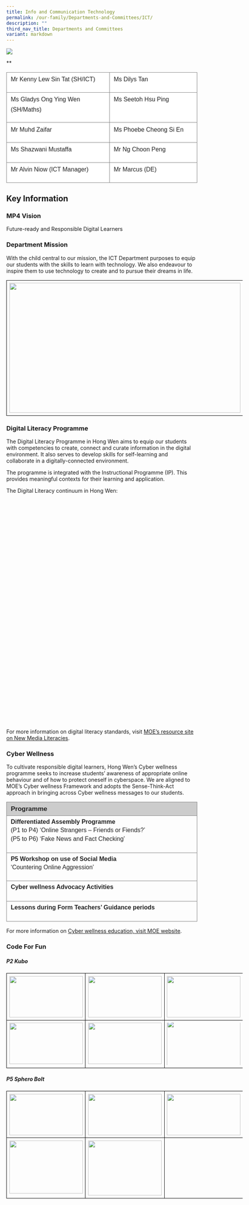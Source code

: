 ```yaml
---
title: Info and Communication Technology
permalink: /our-family/Departments-and-Committees/ICT/
description: ""
third_nav_title: Departments and Committees
variant: markdown
---
```

**![](https://lh4.googleusercontent.com/qa4FXPA5u7wG7vGG9SCjDP5plJp6FUq9XZHZYyekgginT3UcaMSgJ0TJWPgrZ-l3XHiPGtlcMwF73OMYf2nBI9pXa4-HEkBNJ4yOTOZ2O-zuvG4zZiUCnGOQr7P6YacVXzPwbgCfit4catvGSm5Au4U)**

**

<table style="border:none;border-collapse:collapse;"><colgroup><col width="324"><col width="278"></colgroup><tbody><tr style="height:25.5pt"><td style="border-left:solid #808080 1.11111pt;border-right:solid #808080 1.11111pt;border-bottom:solid #808080 1.11111pt;border-top:solid #808080 1.11111pt;vertical-align:top;background-color:#ffffff;padding:4pt 8pt 4pt 8pt;overflow:hidden;overflow-wrap:break-word;"><p style="line-height:1.656;margin-top:0pt;margin-bottom:11pt;" dir="ltr"><span style="font-size:12pt;font-family:Arial,sans-serif;color:#222222;background-color:transparent;font-weight:400;font-style:normal;font-variant:normal;text-decoration:none;vertical-align:baseline;white-space:pre;white-space:pre-wrap;">Mr Kenny Lew Sin Tat (SH/ICT)</span></p></td><td style="border-left:solid #808080 1.11111pt;border-right:solid #808080 1.11111pt;border-bottom:solid #808080 1.11111pt;border-top:solid #808080 1.11111pt;vertical-align:top;background-color:#ffffff;padding:4pt 8pt 4pt 8pt;overflow:hidden;overflow-wrap:break-word;"><p style="line-height:1.656;margin-top:0pt;margin-bottom:11pt;" dir="ltr"><span style="font-size:12pt;font-family:Arial,sans-serif;color:#222222;background-color:transparent;font-weight:400;font-style:normal;font-variant:normal;text-decoration:none;vertical-align:baseline;white-space:pre;white-space:pre-wrap;">Ms Dilys Tan</span></p></td></tr><tr style="height:25.5pt"><td style="border-left:solid #808080 1.11111pt;border-right:solid #808080 1.11111pt;border-bottom:solid #808080 1.11111pt;border-top:solid #808080 1.11111pt;vertical-align:top;background-color:#ffffff;padding:4pt 8pt 4pt 8pt;overflow:hidden;overflow-wrap:break-word;"><p style="line-height:1.656;margin-top:0pt;margin-bottom:11pt;" dir="ltr"><span style="font-size:12pt;font-family:Arial,sans-serif;color:#222222;background-color:transparent;font-weight:400;font-style:normal;font-variant:normal;text-decoration:none;vertical-align:baseline;white-space:pre;white-space:pre-wrap;">Ms Gladys Ong Ying Wen (SH/Maths)</span></p></td><td style="border-left:solid #808080 1.11111pt;border-right:solid #808080 1.11111pt;border-bottom:solid #808080 1.11111pt;border-top:solid #808080 1.11111pt;vertical-align:top;background-color:#ffffff;padding:4pt 8pt 4pt 8pt;overflow:hidden;overflow-wrap:break-word;"><p style="line-height:1.656;margin-top:0pt;margin-bottom:11pt;" dir="ltr"><span style="font-size:12pt;font-family:Arial,sans-serif;color:#222222;background-color:transparent;font-weight:400;font-style:normal;font-variant:normal;text-decoration:none;vertical-align:baseline;white-space:pre;white-space:pre-wrap;">Ms Seetoh Hsu Ping</span></p></td></tr><tr style="height:25.5pt"><td style="border-left:solid #808080 1.11111pt;border-right:solid #808080 1.11111pt;border-bottom:solid #808080 1.11111pt;border-top:solid #808080 1.11111pt;vertical-align:top;background-color:#ffffff;padding:4pt 8pt 4pt 8pt;overflow:hidden;overflow-wrap:break-word;"><p style="line-height:1.656;margin-top:0pt;margin-bottom:11pt;" dir="ltr"><span style="font-size:12pt;font-family:Arial,sans-serif;color:#222222;background-color:transparent;font-weight:400;font-style:normal;font-variant:normal;text-decoration:none;vertical-align:baseline;white-space:pre;white-space:pre-wrap;">Mr Muhd Zaifar</span></p></td><td style="border-left:solid #808080 1.11111pt;border-right:solid #808080 1.11111pt;border-bottom:solid #808080 1.11111pt;border-top:solid #808080 1.11111pt;vertical-align:top;background-color:#ffffff;padding:4pt 8pt 4pt 8pt;overflow:hidden;overflow-wrap:break-word;"><p style="line-height:1.656;margin-top:0pt;margin-bottom:11pt;" dir="ltr"><span style="font-size:12pt;font-family:Arial,sans-serif;color:#222222;background-color:transparent;font-weight:400;font-style:normal;font-variant:normal;text-decoration:none;vertical-align:baseline;white-space:pre;white-space:pre-wrap;">Ms Phoebe Cheong Si En</span></p></td></tr><tr style="height:25.5pt"><td style="border-left:solid #808080 1.11111pt;border-right:solid #808080 1.11111pt;border-bottom:solid #808080 1.11111pt;border-top:solid #808080 1.11111pt;vertical-align:top;background-color:#ffffff;padding:4pt 8pt 4pt 8pt;overflow:hidden;overflow-wrap:break-word;"><p style="line-height:1.656;margin-top:0pt;margin-bottom:11pt;" dir="ltr"><span style="font-size:12pt;font-family:Arial,sans-serif;color:#222222;background-color:transparent;font-weight:400;font-style:normal;font-variant:normal;text-decoration:none;vertical-align:baseline;white-space:pre;white-space:pre-wrap;">Ms Shazwani Mustaffa</span></p></td><td style="border-left:solid #808080 1.11111pt;border-right:solid #808080 1.11111pt;border-bottom:solid #808080 1.11111pt;border-top:solid #808080 1.11111pt;vertical-align:top;background-color:#ffffff;padding:4pt 8pt 4pt 8pt;overflow:hidden;overflow-wrap:break-word;"><p style="line-height:1.656;margin-top:0pt;margin-bottom:11pt;" dir="ltr"><span style="font-size:12pt;font-family:Arial,sans-serif;color:#222222;background-color:transparent;font-weight:400;font-style:normal;font-variant:normal;text-decoration:none;vertical-align:baseline;white-space:pre;white-space:pre-wrap;">Mr Ng Choon Peng</span></p></td></tr><tr style="height:25.5pt"><td style="border-left:solid #808080 1.11111pt;border-right:solid #808080 1.11111pt;border-bottom:solid #808080 1.11111pt;border-top:solid #808080 1.11111pt;vertical-align:top;background-color:#ffffff;padding:4pt 8pt 4pt 8pt;overflow:hidden;overflow-wrap:break-word;"><p style="line-height:1.656;margin-top:0pt;margin-bottom:11pt;" dir="ltr"><span style="font-size:12pt;font-family:Arial,sans-serif;color:#222222;background-color:transparent;font-weight:400;font-style:normal;font-variant:normal;text-decoration:none;vertical-align:baseline;white-space:pre;white-space:pre-wrap;">Mr Alvin Niow (ICT Manager)</span></p></td><td style="border-left:solid #808080 1.11111pt;border-right:solid #808080 1.11111pt;border-bottom:solid #808080 1.11111pt;border-top:solid #808080 1.11111pt;vertical-align:top;background-color:#ffffff;padding:4pt 8pt 4pt 8pt;overflow:hidden;overflow-wrap:break-word;"><p style="line-height:1.656;margin-top:0pt;margin-bottom:11pt;" dir="ltr"><span style="font-size:12pt;font-family:Arial,sans-serif;color:#222222;background-color:transparent;font-weight:400;font-style:normal;font-variant:normal;text-decoration:none;vertical-align:baseline;white-space:pre;white-space:pre-wrap;">Mr Marcus (DE)</span></p></td></tr></tbody></table>


## Key Information


### MP4 Vision

Future-ready and Responsible Digital Learners

### Department Mission

With the child central to our mission, the ICT Department purposes to equip our students with the skills to learn with technology. We also endeavour to inspire them to use technology to create and to pursue their dreams in life.&nbsp;

<table style="border:none;border-collapse:collapse;table-layout:fixed;width:468pt"><colgroup><col></colgroup><tbody><tr style="height:0pt"><td style="border-left:solid #000000 1pt;border-right:solid #000000 1pt;border-bottom:solid #000000 1pt;border-top:solid #000000 1pt;vertical-align:top;padding:5pt 5pt 5pt 5pt;overflow:hidden;overflow-wrap:break-word;"><p dir="ltr" style="line-height:1.2;text-align: center;margin-top:0pt;margin-bottom:0pt;"><span style="font-size:12pt;font-family:Arial;color:#222222;background-color:transparent;font-weight:400;font-style:normal;font-variant:normal;text-decoration:none;vertical-align:baseline;white-space:pre;white-space:pre-wrap;"><span style="border:none;display:inline-block;overflow:hidden;width:610px;height:343px;"><img src="https://lh3.googleusercontent.com/UC8N1eCP2WvsqAW6J8UBTSEpH0-Lkv3CBvPtTc2XBIZjl9AbnU3_QlD7wtZJotYSVisIbaMwWOkAm13wlawBB-qkLSlBRDQlkQn0hJORucq-MVqi5gRsUTahdJw7rEjMpBN4Iq5WxvQrFvXd1lvPRQ" width="610" height="343" style="margin-left:0px;margin-top:0px;"></span></span></p></td></tr></tbody></table>

  

### Digital Literacy Programme

The Digital Literacy Programme in Hong Wen aims to equip our students with competencies to create, connect and curate information in the digital environment. It also serves to develop skills for self-learning and collaborate in a digitally-connected environment.

The programme is integrated with the Instructional Programme (IP). This provides meaningful contexts for their learning and application.

The Digital Literacy continuum in Hong Wen:

<!--td {border: 1px solid #cccccc;}br {mso-data-placement:same-cell;}-->

<table data-sheets-root="1" style="table-layout:fixed;font-size:10pt;font-family:Arial;width:0px;border-collapse:collapse;border:none" border="1" dir="ltr" cellpadding="0" cellspacing="0" xmlns="http://www.w3.org/1999/xhtml"><colgroup><col width="100"><col width="403"></colgroup><tbody><tr style="height:20px;"><td data-sheets-value="{&quot;1&quot;:2,&quot;2&quot;:&quot;Level&quot;}" style="border-top:1px solid #000000;border-right:1px solid #000000;border-bottom:1px solid #000000;border-left:1px solid #000000;overflow:hidden;padding:0px 3px 0px 3px;vertical-align:top;background-color:#f6b26b;font-size:20pt;font-weight:bold;wrap-strategy:4;white-space:normal;word-wrap:break-word;">Level</td><td data-sheets-value="{&quot;1&quot;:2,&quot;2&quot;:&quot;ICT Tool&quot;}" style="border-top:1px solid #000000;border-right:1px solid #000000;border-bottom:1px solid #000000;overflow:hidden;padding:0px 3px 0px 3px;vertical-align:top;background-color:#f6b26b;font-size:20pt;font-weight:bold;wrap-strategy:4;white-space:normal;word-wrap:break-word;">ICT Tool</td></tr><tr style="height:20px;"><td data-sheets-value="{&quot;1&quot;:2,&quot;2&quot;:&quot;P1&quot;}" style="border-right:1px solid #000000;border-bottom:1px solid #000000;border-left:1px solid #000000;overflow:hidden;padding:0px 3px 0px 3px;vertical-align:top;font-size:15pt;wrap-strategy:4;white-space:normal;word-wrap:break-word;">P1</td><td data-sheets-value="{&quot;1&quot;:2,&quot;2&quot;:&quot;SLS Log-in\nTouch Typing (EL)\nP1 Hanyu Pinyin Typing (HCL)\nMoo-O&quot;}" style="border-right:1px solid #000000;border-bottom:1px solid #000000;overflow:hidden;padding:0px 3px 0px 3px;vertical-align:top;font-size:15pt;wrap-strategy:4;white-space:normal;word-wrap:break-word;">SLS Log-in<br>Touch Typing (EL)<br>P1 Hanyu Pinyin Typing (HCL)<br>Moo-O</td></tr><tr style="height:20px;"><td data-sheets-value="{&quot;1&quot;:2,&quot;2&quot;:&quot;P2&quot;}" style="border-right:1px solid #000000;border-bottom:1px solid #000000;border-left:1px solid #000000;overflow:hidden;padding:0px 3px 0px 3px;vertical-align:top;font-size:15pt;wrap-strategy:4;white-space:normal;word-wrap:break-word;">P2</td><td data-sheets-value="{&quot;1&quot;:2,&quot;2&quot;:&quot;MSPPT/Google Docs\nKidsAtWork\nP2 Hanyu Pinyin Typing (HCL)\nMoo-O&quot;}" style="border-right:1px solid #000000;border-bottom:1px solid #000000;overflow:hidden;padding:0px 3px 0px 3px;vertical-align:top;font-size:15pt;wrap-strategy:4;white-space:normal;word-wrap:break-word;">MSPPT/Google Docs<br>KidsAtWork<br>P2 Hanyu Pinyin Typing (HCL)<br>Moo-O</td></tr><tr style="height:20px;"><td data-sheets-value="{&quot;1&quot;:2,&quot;2&quot;:&quot;P3&quot;}" style="border-right:1px solid #000000;border-bottom:1px solid #000000;border-left:1px solid #000000;overflow:hidden;padding:0px 3px 0px 3px;vertical-align:top;font-size:15pt;wrap-strategy:4;white-space:normal;word-wrap:break-word;">P3</td><td data-sheets-value="{&quot;1&quot;:2,&quot;2&quot;:&quot;Kubo (Advance)&quot;}" style="border-right:1px solid #000000;border-bottom:1px solid #000000;overflow:hidden;padding:0px 3px 0px 3px;vertical-align:top;font-size:15pt;wrap-strategy:4;white-space:normal;word-wrap:break-word;">Kubo (Advance)</td></tr><tr style="height:20px;"><td data-sheets-value="{&quot;1&quot;:2,&quot;2&quot;:&quot;P4&quot;}" style="border-right:1px solid #000000;border-bottom:1px solid #000000;border-left:1px solid #000000;overflow:hidden;padding:0px 3px 0px 3px;vertical-align:top;font-size:15pt;wrap-strategy:4;white-space:normal;word-wrap:break-word;">P4</td><td data-sheets-value="{&quot;1&quot;:2,&quot;2&quot;:&quot;NDE\n(National Digital Education)&quot;}" style="border-right:1px solid #000000;border-bottom:1px solid #000000;overflow:hidden;padding:0px 3px 0px 3px;vertical-align:top;font-size:15pt;wrap-strategy:4;white-space:normal;word-wrap:break-word;">NDE<br>(National Digital Education)</td></tr><tr style="height:20px;"><td data-sheets-value="{&quot;1&quot;:2,&quot;2&quot;:&quot;P5&quot;}" style="border-right:1px solid #000000;border-bottom:1px solid #000000;border-left:1px solid #000000;overflow:hidden;padding:0px 3px 0px 3px;vertical-align:top;font-size:15pt;wrap-strategy:4;white-space:normal;word-wrap:break-word;">P5</td><td data-sheets-value="{&quot;1&quot;:2,&quot;2&quot;:&quot;Sphero Bolt (CFF)&quot;}" style="border-right:1px solid #000000;border-bottom:1px solid #000000;overflow:hidden;padding:0px 3px 0px 3px;vertical-align:top;font-size:15pt;wrap-strategy:4;white-space:normal;word-wrap:break-word;">Sphero Bolt (CFF)</td></tr><tr style="height:20px;"><td data-sheets-value="{&quot;1&quot;:2,&quot;2&quot;:&quot;P6&quot;}" style="border-right:1px solid #000000;border-bottom:1px solid #000000;border-left:1px solid #000000;overflow:hidden;padding:0px 3px 0px 3px;vertical-align:top;font-size:15pt;wrap-strategy:4;white-space:normal;word-wrap:break-word;">P6</td><td data-sheets-value="{&quot;1&quot;:2,&quot;2&quot;:&quot;IMDA AI Module&quot;}" style="border-right:1px solid #000000;border-bottom:1px solid #000000;overflow:hidden;padding:0px 3px 0px 3px;vertical-align:top;font-size:15pt;wrap-strategy:4;white-space:normal;word-wrap:break-word;">IMDA AI Module</td></tr></tbody></table>
<!--td {border: 1px solid #cccccc;}br {mso-data-placement:same-cell;}-->

For more information on digital literacy standards, visit [MOE’s resource site on New Media Literacies](https://sites.google.com/moe.edu.sg/baseline-ict/home).

  

### Cyber Wellness

To cultivate responsible digital learners, Hong Wen’s Cyber wellness programme seeks to increase students’ awareness of appropriate online behaviour and of how to protect oneself in cyberspace. We are aligned to MOE’s Cyber wellness Framework and adopts the Sense-Think-Act approach in bringing across Cyber wellness messages to our students.

<table style="border:none;border-collapse:collapse;"><colgroup><col width="621"></colgroup><tbody><tr style="height:21pt"><td style="border-left:solid #808080 1.125pt;border-right:solid #808080 1.125pt;border-bottom:solid #808080 1.125pt;border-top:solid #808080 1.125pt;vertical-align:top;background-color:#cccccc;padding:4pt 8pt 4pt 8pt;overflow:hidden;overflow-wrap:break-word;"><p dir="ltr" style="line-height:1.38;margin-top:0pt;margin-bottom:0pt;"><span style="font-size:13pt;font-family:Arial;color:#222222;background-color:transparent;font-weight:700;font-style:normal;font-variant:normal;text-decoration:none;vertical-align:baseline;white-space:pre;white-space:pre-wrap;">Programme</span></p></td></tr><tr style="height:55.5pt"><td style="border-left:solid #808080 1.125pt;border-right:solid #808080 1.125pt;border-bottom:solid #808080 1.125pt;border-top:solid #808080 1.125pt;vertical-align:top;padding:4pt 8pt 4pt 8pt;overflow:hidden;overflow-wrap:break-word;"><p dir="ltr" style="line-height:1.38;margin-top:0pt;margin-bottom:0pt;"><span style="font-size:12pt;font-family:Arial;color:#222222;background-color:transparent;font-weight:700;font-style:normal;font-variant:normal;text-decoration:none;vertical-align:baseline;white-space:pre;white-space:pre-wrap;">Differentiated Assembly Programme</span></p><p dir="ltr" style="line-height:1.38;margin-top:0pt;margin-bottom:0pt;"><span style="font-size:12pt;font-family:Arial;color:#222222;background-color:transparent;font-weight:400;font-style:normal;font-variant:normal;text-decoration:none;vertical-align:baseline;white-space:pre;white-space:pre-wrap;">(P1 to P4) ‘Online Strangers – Friends or Fiends?’</span></p><p dir="ltr" style="line-height:1.38;margin-top:0pt;margin-bottom:0pt;"><span style="font-size:12pt;font-family:Arial;color:#222222;background-color:transparent;font-weight:400;font-style:normal;font-variant:normal;text-decoration:none;vertical-align:baseline;white-space:pre;white-space:pre-wrap;">(P5 to P6) ‘Fake News and Fact Checking’</span></p><br></td></tr><tr style="height:55.5pt"><td style="border-left:solid #808080 1.125pt;border-right:solid #808080 1.125pt;border-bottom:solid #808080 1.125pt;border-top:solid #808080 1.125pt;vertical-align:top;padding:4pt 8pt 4pt 8pt;overflow:hidden;overflow-wrap:break-word;"><p dir="ltr" style="line-height:1.38;margin-top:0pt;margin-bottom:0pt;"><span style="font-size:12pt;font-family:Arial;color:#222222;background-color:transparent;font-weight:700;font-style:normal;font-variant:normal;text-decoration:none;vertical-align:baseline;white-space:pre;white-space:pre-wrap;">P5 Workshop on use of Social Media</span></p><p dir="ltr" style="line-height:1.38;margin-top:0pt;margin-bottom:0pt;"><span style="font-size:12pt;font-family:Arial;color:#222222;background-color:transparent;font-weight:400;font-style:normal;font-variant:normal;text-decoration:none;vertical-align:baseline;white-space:pre;white-space:pre-wrap;">‘Countering Online Aggression’</span></p></td></tr><tr style="height:21.75pt"><td style="border-left:solid #808080 1.125pt;border-right:solid #808080 1.125pt;border-bottom:solid #808080 1.125pt;border-top:solid #808080 1.125pt;vertical-align:top;padding:4pt 8pt 4pt 8pt;overflow:hidden;overflow-wrap:break-word;"><p dir="ltr" style="line-height:1.38;margin-top:0pt;margin-bottom:0pt;"><span style="font-size:12pt;font-family:Arial;color:#222222;background-color:transparent;font-weight:700;font-style:normal;font-variant:normal;text-decoration:none;vertical-align:baseline;white-space:pre;white-space:pre-wrap;">Cyber wellness Advocacy Activities</span></p><br></td></tr><tr style="height:27pt"><td style="border-left:solid #808080 1.125pt;border-right:solid #808080 1.125pt;border-bottom:solid #808080 1.125pt;border-top:solid #808080 1.125pt;vertical-align:top;padding:4pt 8pt 4pt 8pt;overflow:hidden;overflow-wrap:break-word;"><p dir="ltr" style="line-height:1.38;margin-top:0pt;margin-bottom:0pt;"><span style="font-size:12pt;font-family:Arial;color:#222222;background-color:transparent;font-weight:700;font-style:normal;font-variant:normal;text-decoration:none;vertical-align:baseline;white-space:pre;white-space:pre-wrap;">Lessons during Form Teachers’ Guidance periods</span></p><br></td></tr></tbody></table>

For more information on [Cyber wellness education, visit MOE website](https://beta.moe.gov.sg/programmes/cyber-wellness/).

  

### Code For Fun

##### P2 Kubo

<table style="border:none;border-collapse:collapse;table-layout:fixed;width:468pt"><colgroup><col><col><col></colgroup><tbody><tr style="height:0pt"><td style="border-left:solid #000000 1pt;border-right:solid #000000 1pt;border-bottom:solid #000000 1pt;border-top:solid #000000 1pt;vertical-align:top;padding:5pt 5pt 5pt 5pt;overflow:hidden;overflow-wrap:break-word;"><p dir="ltr" style="line-height:1.2;text-align: center;margin-top:0pt;margin-bottom:0pt;"><span style="font-size:12pt;font-family:Arial;color:#222222;background-color:transparent;font-weight:400;font-style:normal;font-variant:normal;text-decoration:none;vertical-align:baseline;white-space:pre;white-space:pre-wrap;"><span style="border:none;display:inline-block;overflow:hidden;width:194px;height:109px;"><img src="https://lh4.googleusercontent.com/UNZOOUNbX2EtgYFoOa0utAbavb16oXEmnHpB0l5UPFpqi9XKUvlm3fNYi5-3VoQWykE0EJ7DHlV0DpYUUjydAbiDwvcEQAZ1_5A8FES95WKaEh3T-NLn4Rt4y_HJQ8T5Q4glel8pitJny3amo_mhbg" width="194" height="109" style="margin-left:0px;margin-top:0px;"></span></span></p></td><td style="border-left:solid #000000 1pt;border-right:solid #000000 1pt;border-bottom:solid #000000 1pt;border-top:solid #000000 1pt;vertical-align:top;padding:5pt 5pt 5pt 5pt;overflow:hidden;overflow-wrap:break-word;"><p dir="ltr" style="line-height:1.2;text-align: center;margin-top:0pt;margin-bottom:0pt;"><span style="font-size:12pt;font-family:Arial;color:#222222;background-color:transparent;font-weight:400;font-style:normal;font-variant:normal;text-decoration:none;vertical-align:baseline;white-space:pre;white-space:pre-wrap;"><span style="border:none;display:inline-block;overflow:hidden;width:194px;height:109px;"><img src="https://lh6.googleusercontent.com/9wxKJJ6jN5bZ7VsC1CRkYfE4dRCZUnkxIH2dbcTHqikwEKMaX8hkuGrmBHjvfCTx7dZi5GhqcEQse4Dvry1yBl2UU4pEaQFfM4s9ACC59EVnfZxD-6d38uCH-df1Kro9XCyndsCjbu-HcHJt5qSOKA" width="194" height="109" style="margin-left:0px;margin-top:0px;"></span></span></p></td><td style="border-left:solid #000000 1pt;border-right:solid #000000 1pt;border-bottom:solid #000000 1pt;border-top:solid #000000 1pt;vertical-align:top;padding:5pt 5pt 5pt 5pt;overflow:hidden;overflow-wrap:break-word;"><p dir="ltr" style="line-height:1.2;text-align: center;margin-top:0pt;margin-bottom:0pt;"><span style="font-size:12pt;font-family:Arial;color:#222222;background-color:transparent;font-weight:400;font-style:normal;font-variant:normal;text-decoration:none;vertical-align:baseline;white-space:pre;white-space:pre-wrap;"><span style="border:none;display:inline-block;overflow:hidden;width:194px;height:109px;"><img src="https://lh5.googleusercontent.com/H2_KnsAl4zlFY9ha0W-CBibiJRx93OjLc4dZseqL-ZppMVR1KXLhgGLLXrlVhNVJJlEIGOxT5zaRPY9tJ6OrUidlDV6Q6QURjvWNYz5pC3t1Rte_YyzDviSJK17ZnhkqqHCX7Qt1wRbgegAm38Wy5Q" width="194" height="109" style="margin-left:0px;margin-top:0px;"></span></span></p></td></tr><tr style="height:0pt"><td style="border-left:solid #000000 1pt;border-right:solid #000000 1pt;border-bottom:solid #000000 1pt;border-top:solid #000000 1pt;vertical-align:top;padding:5pt 5pt 5pt 5pt;overflow:hidden;overflow-wrap:break-word;"><p dir="ltr" style="line-height:1.2;text-align: center;margin-top:0pt;margin-bottom:0pt;"><span style="font-size:12pt;font-family:Arial;color:#222222;background-color:transparent;font-weight:400;font-style:normal;font-variant:normal;text-decoration:none;vertical-align:baseline;white-space:pre;white-space:pre-wrap;"><span style="border:none;display:inline-block;overflow:hidden;width:194px;height:109px;"><img src="https://lh6.googleusercontent.com/VpfbyMqVV19iwmsQrQPbpDAMlnvkMk7Nx_YjtO21R-LgWtAAYgkAJ5VdOPgswRC6n16agUUrBahKSZI1M0rmDHbl3rxNMhbxNxg-ItohNFiif7q2TQDN3DdD4p0uzCJcsYVX_VZSH31fLZNGw3PLwg" width="194" height="109" style="margin-left:0px;margin-top:0px;"></span></span></p></td><td style="border-left:solid #000000 1pt;border-right:solid #000000 1pt;border-bottom:solid #000000 1pt;border-top:solid #000000 1pt;vertical-align:top;padding:5pt 5pt 5pt 5pt;overflow:hidden;overflow-wrap:break-word;"><p dir="ltr" style="line-height:1.2;text-align: center;margin-top:0pt;margin-bottom:0pt;"><span style="font-size:12pt;font-family:Arial;color:#222222;background-color:transparent;font-weight:400;font-style:normal;font-variant:normal;text-decoration:none;vertical-align:baseline;white-space:pre;white-space:pre-wrap;"><span style="border:none;display:inline-block;overflow:hidden;width:194px;height:109px;"><img src="https://lh3.googleusercontent.com/ZcHVIVI8o-wSJc4Lsdm5lP5wiJTm52OwQwcNJrEELNFPb7rDB5CW-LxCywHK6j2ZnT0LsMM7fyVj-oMe1laWnv7isMVJjNPZogHXoo6V-lLumapo0qARPavT5sHmy7h5l36EghIe4a6GJBjf1B6TEA" width="194" height="109" style="margin-left:0px;margin-top:0px;"></span></span></p></td><td style="border-left:solid #000000 1pt;border-right:solid #000000 1pt;border-bottom:solid #000000 1pt;border-top:solid #000000 1pt;vertical-align:top;padding:5pt 5pt 5pt 5pt;overflow:hidden;overflow-wrap:break-word;"><p dir="ltr" style="line-height:1.2;text-align: center;margin-top:0pt;margin-bottom:0pt;"><span style="font-size:12pt;font-family:Arial;color:#222222;background-color:transparent;font-weight:400;font-style:normal;font-variant:normal;text-decoration:none;vertical-align:baseline;white-space:pre;white-space:pre-wrap;"><span style="border:none;display:inline-block;overflow:hidden;width:194px;height:112px;"><img src="https://lh5.googleusercontent.com/Hrjkdaruc57nzL-VMNgedX6ZzKQlKlP6wXdYrFT9uDbOvx1xuwLQxykY3-4c1NnyAx2PRPLYO26C6HjD_hva6Nh2T8-JZNFkV3m1SNkwrqF4TdqkjU5Ch9F_g5jk5etcmnTFg-BwIsHkE1FoC1oupg" width="194" height="140.72496285157382" style="margin-left:0px;margin-top:-6.228405014096669px;"></span></span></p></td></tr></tbody></table>

  

##### P5 Sphero Bolt

<table style="border:none;border-collapse:collapse;table-layout:fixed;width:468pt"><colgroup><col><col><col></colgroup><tbody><tr style="height:0pt"><td style="border-left:solid #000000 1pt;border-right:solid #000000 1pt;border-bottom:solid #000000 1pt;border-top:solid #000000 1pt;vertical-align:top;padding:5pt 5pt 5pt 5pt;overflow:hidden;overflow-wrap:break-word;"><p dir="ltr" style="line-height:1.2;text-align: center;margin-top:0pt;margin-bottom:0pt;"><span style="font-size:12pt;font-family:Arial;color:#222222;background-color:transparent;font-weight:400;font-style:normal;font-variant:normal;text-decoration:none;vertical-align:baseline;white-space:pre;white-space:pre-wrap;"><span style="border:none;display:inline-block;overflow:hidden;width:194px;height:109px;"><img src="https://lh6.googleusercontent.com/HJPd5VYMzPF427o5cxqdDwUg-Peali21KYSmpVYOff1K4hHA9b89vRQRDcMVen3LWnkyWAcmiTgTBDGWzZ3kS2B0WwgPUR5RhpQUakRbZwj3EPFHxRpS-wE1FC3xvaRC1IOBqvLuUPG8MU4mfHSgNw" width="194" height="109" style="margin-left:0px;margin-top:0px;"></span></span></p></td><td style="border-left:solid #000000 1pt;border-right:solid #000000 1pt;border-bottom:solid #000000 1pt;border-top:solid #000000 1pt;vertical-align:top;padding:5pt 5pt 5pt 5pt;overflow:hidden;overflow-wrap:break-word;"><p dir="ltr" style="line-height:1.2;text-align: center;margin-top:0pt;margin-bottom:0pt;"><span style="font-size:12pt;font-family:Arial;color:#222222;background-color:transparent;font-weight:400;font-style:normal;font-variant:normal;text-decoration:none;vertical-align:baseline;white-space:pre;white-space:pre-wrap;"><span style="border:none;display:inline-block;overflow:hidden;width:194px;height:109px;"><img src="https://lh5.googleusercontent.com/v1S5uGMUv3KXtogamGwzzkgZGZLwvL7xtCQ3UAq2LCNMaVzmCw4EeLzhknKpbLZwIXv29jMR58n8sNhL2Atdlkf97AP4fRiY4cWO9MDLdak_9fLqQJ74ejWGEDEdah6uxtMjrZCcNo3ACkq2NXiq4Q" width="194" height="109" style="margin-left:0px;margin-top:0px;"></span></span></p></td><td style="border-left:solid #000000 1pt;border-right:solid #000000 1pt;border-bottom:solid #000000 1pt;border-top:solid #000000 1pt;vertical-align:top;padding:5pt 5pt 5pt 5pt;overflow:hidden;overflow-wrap:break-word;"><p dir="ltr" style="line-height:1.2;text-align: center;margin-top:0pt;margin-bottom:0pt;"><span style="font-size:12pt;font-family:Arial;color:#222222;background-color:transparent;font-weight:400;font-style:normal;font-variant:normal;text-decoration:none;vertical-align:baseline;white-space:pre;white-space:pre-wrap;"><span style="border:none;display:inline-block;overflow:hidden;width:194px;height:109px;"><img src="https://lh5.googleusercontent.com/puOrUAHwu-UvfFekBGKqX-Cjh3fgECJywayns5JPMM8CsOsGxyfPixO5801cNs9zioBNVqfzIpQCR1ipZNaJ8lGkaGQS-JIfAUzFeBPLU5IYduBELke4Y0FI2mv8dCgb7Ee7E2dbKXP5fjRk7imaaQ" width="194" height="109" style="margin-left:0px;margin-top:0px;"></span></span></p></td></tr><tr style="height:0pt"><td style="border-left:solid #000000 1pt;border-right:solid #000000 1pt;border-bottom:solid #000000 1pt;border-top:solid #000000 1pt;vertical-align:top;padding:5pt 5pt 5pt 5pt;overflow:hidden;overflow-wrap:break-word;"><p dir="ltr" style="line-height:1.2;text-align: center;margin-top:0pt;margin-bottom:0pt;"><span style="font-size:12pt;font-family:Arial;color:#222222;background-color:transparent;font-weight:400;font-style:normal;font-variant:normal;text-decoration:none;vertical-align:baseline;white-space:pre;white-space:pre-wrap;"><span style="border:none;display:inline-block;overflow:hidden;width:194px;height:140px;"><img src="https://lh3.googleusercontent.com/YiqsSvJ3ZAnr8MQzUpxNBx8Q6rZYwkbf02vS78KgMZd7hnl4-Kw7Pk89jSGcpj7-jeDktByjK8Aoj0HregXG4qkdEydGXPxM6tRs58ZYQ6fsaIveLNQsVkB7IqaTSiHMe0lIMSdd76QDhaT35vgvYg" width="194" height="140" style="margin-left:0px;margin-top:0px;"></span></span></p></td><td style="border-left:solid #000000 1pt;border-right:solid #000000 1pt;border-bottom:solid #000000 1pt;border-top:solid #000000 1pt;vertical-align:top;padding:5pt 5pt 5pt 5pt;overflow:hidden;overflow-wrap:break-word;"><p dir="ltr" style="line-height:1.2;text-align: center;margin-top:0pt;margin-bottom:0pt;"><span style="font-size:12pt;font-family:Arial;color:#222222;background-color:transparent;font-weight:400;font-style:normal;font-variant:normal;text-decoration:none;vertical-align:baseline;white-space:pre;white-space:pre-wrap;"><span style="border:none;display:inline-block;overflow:hidden;width:194px;height:145px;"><img src="https://lh4.googleusercontent.com/X-FtOK5x3F7isMkJTYnYZ8YOmdvMEVd1AAOeyLF24LJP5qpaFG-Q6I9tJVw1gLHfHIIckUiVj072DfZ8b8_f3sOG2OqGW-gaCbXeLQKevLViDzkSnAAuyrqRxm61TINK0BgyHyMaIlx0Qi1TUPv8Hg" width="194" height="145" style="margin-left:0px;margin-top:0px;"></span></span></p></td><td style="border-left:solid #000000 1pt;border-right:solid #000000 1pt;border-bottom:solid #000000 1pt;border-top:solid #000000 1pt;vertical-align:top;padding:5pt 5pt 5pt 5pt;overflow:hidden;overflow-wrap:break-word;"><br></td></tr></tbody></table>